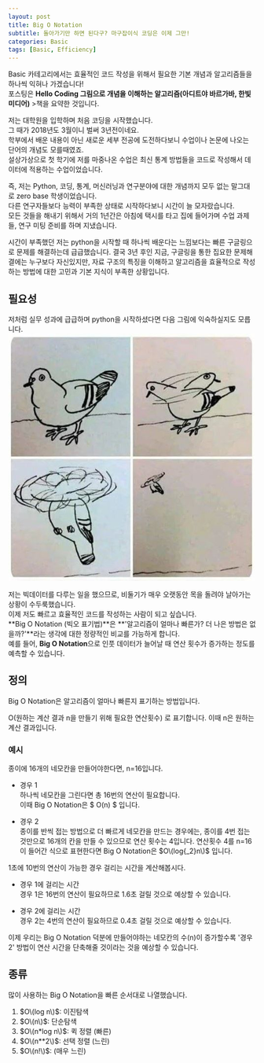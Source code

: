 ```yaml
---
layout: post
title: Big O Notation
subtitle: 돌아가기만 하면 된다구? 마구잡이식 코딩은 이제 그만!
categories: Basic
tags: [Basic, Efficiency]
---
```

Basic 카테고리에서는 효율적인 코드 작성을 위해서 필요한 기본 개념과 알고리즘들을 하나씩 익혀나
가겠습니다!  
포스팅은 **Hello Coding 그림으로 개념을 이해하는 알고리즘(아디트야 바르가바, 한빛미디어)** >책을 요약한 것입니다.




저는 대학원을 입학하며 처음 코딩을 시작했습니다.   
그 때가 2018년도 3월이니 벌써 3년전이네요.  
학부에서 배운 내용이 아닌 새로운 세부 전공에 도전하다보니
수업이나 논문에 나오는 단어의 개념도 모를때였죠.  
설상가상으로 첫 학기에 저를 마중나온 수업은 최신 통계 방법들을 코드로 작성해서 데이터에 적용하는 수업이었습니다.

즉, 저는 Python, 코딩, 통계, 머신러닝과 연구분야에 대한 개념까지 모두 없는 말그대로 zero base 학생이었습니다.  
다른 연구자들보다 능력이 부족한 상태로 시작하다보니 시간이 늘 모자랐습니다.  
모든 것들을 해내기 위해서 거의 1년간은 아침에 택시를 타고 집에 들어가며 수업 과제들, 연구 미팅 준비를 하며 지냈습니다.  

시간이 부족했던 저는 python을 시작할 때 하나씩 배운다는 느낌보다는 빠른 구글링으로 문제를 해결하는데 급급했습니다.
결국 3년 후인 지금, 구글링을 통한 집요한 문제해결에는 누구보다 자신있지만, 자료 구조의 특징을 이해하고 알고리즘을 효율적으로 작성하는 방법에 대한 고민과 기본 지식이 부족한 상황입니다.


## 필요성
저처럼 실무 성과에 급급하며 python을 시작하셨다면 다음 그림에 익숙하실지도 모릅니다.  
![](/assets/images/pigeon.jpeg)

저는 빅데이터를 다루는 일을 했으므로, 비둘기가 매우 오랫동안 목을 돌려야 날아가는 상황이 수두룩했습니다.  
이제 저도 빠르고 효율적인 코드를 작성하는 사람이 되고 싶습니다.  
**Big O Notation (빅오 표기법)**은 **'알고리즘이 얼마나 빠른가? 더 나은 방법은 없을까?'**라는 생각에 대한 정량적인 비교를 가능하게 합니다.  
예를 들어, **Big O Notation**으로 인풋 데이터가 늘어날 때 연산 횟수가 증가하는 정도를 예측할 수 있습니다.  

## 정의
Big O Notation은 알고리즘이 얼마나 빠른지 표기하는 방법입니다.


O(원하는 계산 결과 n을 만들기 위해 필요한 연산횟수) 로 표기합니다. 
이때 n은 원하는 계산 결과입니다.

### 예시
종이에 16개의 네모칸을 만들어야한다면, n=16입니다.  

* 경우 1   
하나씩 네모칸을 그린다면 총 16번의 연산이 필요합니다.  
이때 Big O Notation은 $ O\(n\) $ 입니다.  

* 경우 2  
종이를 반씩 접는 방법으로 더 빠르게 네모칸을 만드는 경우에는,
종이를 4번 접는 것만으로 16개의 칸을 만들 수 있으므로 연산 횟수는 4입니다.
연산횟수 4를 n=16이 들어간 식으로 표현한다면 Big O Notation은
$O\(log{_2}n\)$ 입니다.  


1초에 10번의 연산이 가능한 경우 걸리는 시간을 계산해봅시다.  
* 경우 1에 걸리는 시간   
경우 1은 16번의 연산이 필요하므로 1.6초 걸릴 것으로 예상할 수 있습니다.

* 경우 2에 걸리는 시간  
경우 2는 4번의 연산이 필요하므로 0.4초 걸릴 것으로 예상할 수 있습니다.

이제 우리는 Big O Notation 덕분에 만들어야하는 네모칸의 수(n)이 증가할수록 '경우 2' 방법이 연산 시간을 단축해줄 것이라는 것을 예상할 수 있습니다.

## 종류

많이 사용하는 Big O Notation을 빠른 순서대로 나열했습니다.

1. $O\(log n\)$: 이진탐색
2. $O\(n\)$: 단순탐색
3. $O\(n*log n\)$: 퀵 정렬 (빠른)
4. $O\(n**2\)$: 선택 정렬 (느린)
5. $O\(n!\)$: (매우 느린)
